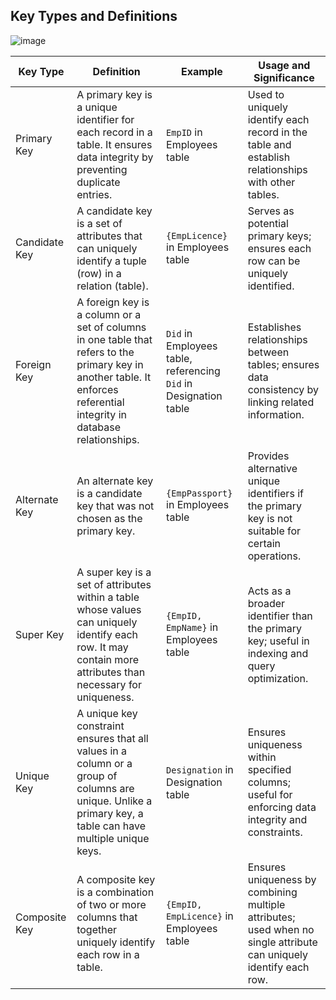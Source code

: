 ## Key Types and Definitions

![image](https://github.com/nandini-gangrade/Hexaware-Python-Training/assets/87817417/861cbc03-de81-4342-bd4a-4f9539ad5b3c)

| Key Type       | Definition                                                                                                                                                     | Example                                                                                     | Usage and Significance                                                                                       |
|----------------|----------------------------------------------------------------------------------------------------------------------------------------------------------------|----------------------------------------------------------------------------------------------|----------------------------------------------------------------------------------------------------------------|
| Primary Key    | A primary key is a unique identifier for each record in a table. It ensures data integrity by preventing duplicate entries.                                    | `EmpID` in Employees table                                                                  | Used to uniquely identify each record in the table and establish relationships with other tables.           |
| Candidate Key  | A candidate key is a set of attributes that can uniquely identify a tuple (row) in a relation (table).                                                        | `{EmpLicence}` in Employees table                                                           | Serves as potential primary keys; ensures each row can be uniquely identified.                               |
| Foreign Key    | A foreign key is a column or a set of columns in one table that refers to the primary key in another table. It enforces referential integrity in database relationships. | `Did` in Employees table, referencing `Did` in Designation table                           | Establishes relationships between tables; ensures data consistency by linking related information.           |
| Alternate Key  | An alternate key is a candidate key that was not chosen as the primary key.                                                                                   | `{EmpPassport}` in Employees table                                                          | Provides alternative unique identifiers if the primary key is not suitable for certain operations.          |
| Super Key      | A super key is a set of attributes within a table whose values can uniquely identify each row. It may contain more attributes than necessary for uniqueness.       | `{EmpID, EmpName}` in Employees table                                                        | Acts as a broader identifier than the primary key; useful in indexing and query optimization.               |
| Unique Key     | A unique key constraint ensures that all values in a column or a group of columns are unique. Unlike a primary key, a table can have multiple unique keys.        | `Designation` in Designation table                                                          | Ensures uniqueness within specified columns; useful for enforcing data integrity and constraints.           |
| Composite Key  | A composite key is a combination of two or more columns that together uniquely identify each row in a table.                                                  | `{EmpID, EmpLicence}` in Employees table                                                     | Ensures uniqueness by combining multiple attributes; used when no single attribute can uniquely identify each row.  |

